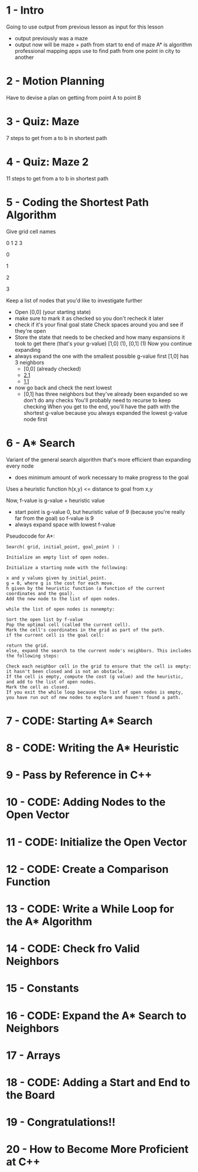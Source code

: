# 1 - Intro
Going to use output from previous lesson as input for this lesson
  - output previously was a maze
  - output now will be maze + path from start to end of maze
A* is algorithm professional mapping apps use to find path from one point in city to another

# 2 - Motion Planning
Have to devise a plan on getting from point A to point B

# 3 - Quiz: Maze
7 steps to get from a to b in shortest path

# 4 - Quiz: Maze 2
11 steps to get from a to b in shortest path

# 5 - Coding the Shortest Path Algorithm
Give grid cell names


   0   1   2   3

0

1

2

3

Keep a list of nodes that you'd like to investigate further
  - Open [0,0] (your starting state)
  - make sure to mark it as checked so you don't recheck it later
  - check if it's your final goal state
Check spaces around you and see if they're open
  - Store the state that needs to be checked and how many expansions it took to get there (that's your g-value)
  [1,0] (1), [0,1] (1)
Now you continue expanding
  - always expand the one with the smallest possible g-value first
  [1,0] has 3 neighbors
    - [0,0] (already checked)
    - [2,1](2)
    - [1,1](2)
  - now go back and check the next lowest
    - [0,1] has three neighbors but they've already been expanded so we don't do any checks
You'll probably need to recurse to keep checking
When you get to the end, you'll have the path with the shortest g-value because you always expanded the lowest g-value node first

# 6 - A* Search
Variant of the general search algorithm that's more efficient than expanding every node
  - does minimum amount of work necessary to make progress to the goal

Uses a heuristic function
h(x,y) <= distance to goal from x,y

Now, f-value is g-value + heuristic value
  - start point is g-value 0, but heuristic value of 9 (because you're really far from the goal) so f-value is 9
  - always expand space with lowest f-value

Pseudocode for A*:
```
Search( grid, initial_point, goal_point ) :

Initialize an empty list of open nodes.

Initialize a starting node with the following:

x and y values given by initial_point.
g = 0, where g is the cost for each move.
h given by the heuristic function (a function of the current coordinates and the goal).
Add the new node to the list of open nodes.

while the list of open nodes is nonempty:

Sort the open list by f-value
Pop the optimal cell (called the current cell).
Mark the cell's coordinates in the grid as part of the path.
if the current cell is the goal cell:

return the grid.
else, expand the search to the current node's neighbors. This includes the following steps:

Check each neighbor cell in the grid to ensure that the cell is empty: it hasn't been closed and is not an obstacle.
If the cell is empty, compute the cost (g value) and the heuristic, and add to the list of open nodes.
Mark the cell as closed.
If you exit the while loop because the list of open nodes is empty, you have run out of new nodes to explore and haven't found a path.
```

# 7 - CODE: Starting A* Search


# 8 - CODE: Writing the A* Heuristic


# 9 - Pass by Reference in C++


# 10 - CODE: Adding Nodes to the Open Vector


# 11 - CODE: Initialize the Open Vector


# 12 - CODE: Create a Comparison Function


# 13 - CODE: Write a While Loop for the A* Algorithm


# 14 - CODE: Check fro Valid Neighbors


# 15 - Constants


# 16 - CODE: Expand the A* Search to Neighbors


# 17 - Arrays


# 18 - CODE: Adding a Start and End to the Board


# 19 - Congratulations!!


# 20 - How to Become More Proficient at C++
